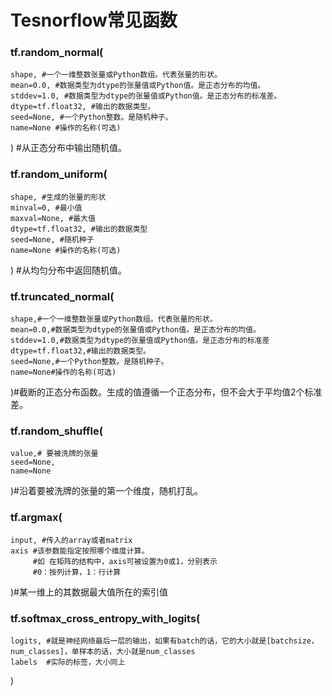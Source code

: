 # Tesnorflow常见函数

### tf.random_normal(
	shape, #一个一维整数张量或Python数组。代表张量的形状。
	mean=0.0, #数据类型为dtype的张量值或Python值。是正态分布的均值。
	stddev=1.0, #数据类型为dtype的张量值或Python值。是正态分布的标准差。
	dtype=tf.float32, #输出的数据类型。
	seed=None, #一个Python整数。是随机种子。
	name=None #操作的名称(可选)
) #从正态分布中输出随机值。


### tf.random_uniform(
    shape, #生成的张量的形状
    minval=0, #最小值
    maxval=None, #最大值
    dtype=tf.float32, #输出的数据类型
    seed=None, #随机种子
    name=None #操作的名称(可选)
) #从均匀分布中返回随机值。

### tf.truncated_normal(
	shape,#一个一维整数张量或Python数组。代表张量的形状。
	mean=0.0,#数据类型为dtype的张量值或Python值。是正态分布的均值。
	stddev=1.0,#数据类型为dtype的张量值或Python值。是正态分布的标准差
	dtype=tf.float32,#输出的数据类型。
	seed=None,#一个Python整数。是随机种子。
	name=None#操作的名称(可选)
)#截断的正态分布函数。生成的值遵循一个正态分布，但不会大于平均值2个标准差。

### tf.random_shuffle(
	value,# 要被洗牌的张量
    seed=None,
    name=None

)#沿着要被洗牌的张量的第一个维度，随机打乱。

### tf.argmax(
	input, #传入的array或者matrix
	axis #该参数能指定按照哪个维度计算。
		 #如 在矩阵的结构中，axis可被设置为0或1，分别表示
		 #0：按列计算，1：行计算
)#某一维上的其数据最大值所在的索引值

### tf.softmax_cross_entropy_with_logits(
	logits, #就是神经网络最后一层的输出，如果有batch的话，它的大小就是[batchsize，num_classes]，单样本的话，大小就是num_classes
	labels  #实际的标签，大小同上
)
	

	
	